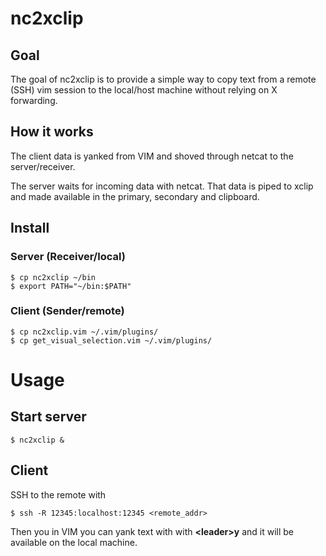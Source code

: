 # nc2xclip

## Goal
The goal of nc2xclip is to provide a simple way to copy text from a remote (SSH) vim session to the local/host machine without relying on X forwarding.

## How it works
The client data is yanked from VIM and shoved through netcat to the server/receiver.

The server waits for incoming data with netcat. That data is piped to xclip and made available in the primary, secondary and clipboard.

## Install
### Server (Receiver/local)
    $ cp nc2xclip ~/bin
    $ export PATH="~/bin:$PATH"

### Client (Sender/remote)
    $ cp nc2xclip.vim ~/.vim/plugins/
    $ cp get_visual_selection.vim ~/.vim/plugins/

# Usage
## Start server
    $ nc2xclip &

## Client
SSH to the remote with

    $ ssh -R 12345:localhost:12345 <remote_addr>

Then you in VIM you can yank text with with **&lt;leader&gt;y** and it will be available on the local machine.